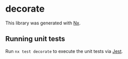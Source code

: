 # decorate

This library was generated with [Nx](https://nx.dev).

## Running unit tests

Run `nx test decorate` to execute the unit tests via [Jest](https://jestjs.io).
